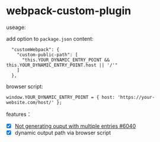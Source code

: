 # webpack-custom-plugin

useage:

add option to `package.json` content:

```
  "customWebpack": {
    "custom-public-path": [
      "this.YOUR_DYNAMIC_ENTRY_POINT && this.YOUR_DYNAMIC_ENTRY_POINT.host || '/'"
    ]
  },
```

browser script:

```
window.YOUR_DYNAMIC_ENTRY_POINT = { host: 'https://your-website.com/host/' };
```


features：

- [x] [Not generating ouput with multiple entries #6040](https://github.com/webpack/webpack/issues/6040)
- [x] dynamic output path via browser script
